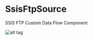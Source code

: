 # SsisFtpSource
SSIS FTP Custom Data Flow Component

![alt tag](https://github.com/skobba/SsisFtpSource/blob/master/ColumnDefinition.PNG)

